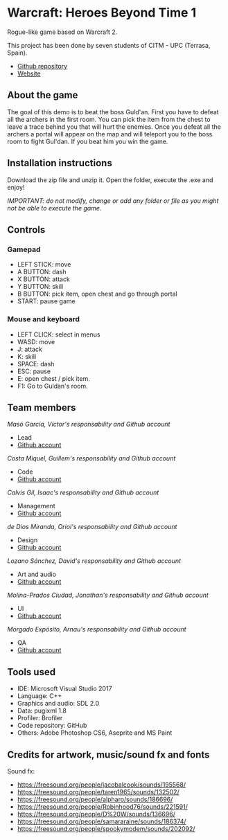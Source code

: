 ﻿# Warcraft: Heroes Beyond Time 1

Rogue-like game based on Warcraft 2.

This project has been done by seven students of CITM - UPC (Terrasa, Spain).  

* [Github repository](https://github.com/SoftCactusTeam/Warcraft_Adventures)  
* [Website](https://softcactusteam.github.io/Warcraft_Adventures/)  

## About the game  

The goal of this demo is to beat the boss Guld'an. First you have to defeat all the archers in the first room. You can pick the item from the chest to leave a trace behind you that will hurt the enemies. Once you defeat all the archers a portal will appear on the map and will teleport you to the boss room to fight Gul'dan. If you beat him you win the game.

## Installation instructions  

Download the zip file and unzip it. Open the folder, execute the .exe and enjoy!  

_IMPORTANT: do not modify, change or add any folder or file as you might not be able to execute the game._  

## Controls  

### Gamepad
- LEFT STICK: move
- A BUTTON: dash
- X BUTTON: attack
- Y BUTTON: skill
- B BUTTON: pick item, open chest and go through portal
- START: pause game

### Mouse and keyboard
- LEFT CLICK: select in menus
- WASD: move
- J: attack
- K: skill
- SPACE: dash
- ESC: pause
- E: open chest / pick item.
- F1: Go to Guldan's room.


## Team members  

_Masó Garcia, Víctor's responsability and Github account_  

* Lead  
* [Github account](https://github.com/nintervik)  

_Costa Miquel, Guillem's responsability and Github account_  

* Code  
* [Github account](https://github.com/DatBeQuiet)  

_Calvis Gil, Isaac's responsability and Github account_  

* Management  
* [Github account](https://github.com/isaaccalvis)  

_de Dios Miranda, Oriol's responsability and Github account_  
 
* Design  
* [Github account](https://github.com/orioldedios)  

_Lozano Sánchez, David's responsability and Github account_  

* Art and audio  
* [Github account](https://github.com/DavidTheMaaster)  

_Molina-Prados Ciudad, Jonathan's responsability and Github account_  

* UI  
* [Github account](https://github.com/Jony635)  

_Morgado Expósito, Arnau's responsability and Github account_  

* QA  
* [Github account](https://github.com/morgadoCV)  


## Tools used  
* IDE: Microsoft Visual Studio 2017  
* Language: C++  
* Graphics and audio: SDL 2.0  
* Data: pugixml 1.8  
* Profiler: Brofiler  
* Code repository: GitHub  
* Others: Adobe Photoshop CS6, Aseprite and MS Paint  

## Credits for artwork, music/sound fx and fonts

Sound fx:
- https://freesound.org/people/jacobalcook/sounds/195568/
- https://freesound.org/people/taren1965/sounds/132502/
- https://freesound.org/people/alpharo/sounds/186696/
- https://freesound.org/people/Robinhood76/sounds/221591/
- https://freesound.org/people/D%20W/sounds/136696/
- https://freesound.org/people/samararaine/sounds/186374/
- https://freesound.org/people/spookymodem/sounds/202092/
